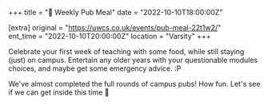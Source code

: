 +++
title = "🍔 Weekly Pub Meal"
date = "2022-10-10T18:00:00Z"

[extra]
original = "https://uwcs.co.uk/events/pub-meal-22t1w2/"    
ent_time = "2022-10-10T20:00:00Z"
location = "Varsity"
+++

Celebrate your first week of teaching with some food, while still staying (just) on campus. Entertain any older years with your questionable modules choices, and maybe get some emergency advice. :P

We've almost completed the full rounds of campus pubs\! How fun. Let's see if we can get inside this time 😬

